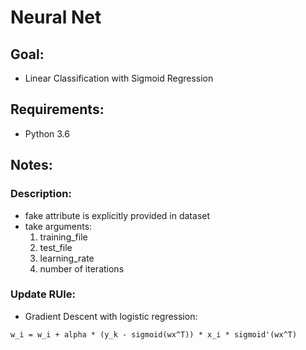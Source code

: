 # Neural Net

## Goal:
- Linear Classification with Sigmoid Regression

## Requirements:
- Python 3.6

## Notes:
### Description:
- fake attribute is explicitly provided in dataset
- take arguments: 
  1. training_file 
  2. test_file 
  3. learning_rate 
  4. number of iterations

### Update RUle:
- Gradient Descent with logistic regression:<br/>
~~~
w_i = w_i + alpha * (y_k - sigmoid(wx^T)) * x_i * sigmoid'(wx^T)
~~~
